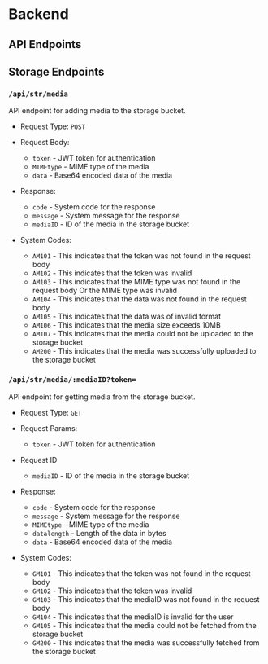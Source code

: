 # Backend

## API Endpoints

## Storage Endpoints

### `/api/str/media`

API endpoint for adding media to the storage bucket.

- Request Type: `POST`

- Request Body: 
    - `token` - JWT token for authentication
    - `MIMEtype` - MIME type of the media
    - `data` - Base64 encoded data of the media

- Response:
    - `code` - System code for the response
    - `message` - System message for the response
    - `mediaID` - ID of the media in the storage bucket

- System Codes:
    - `AM101` - This indicates that the token was not found in the request body
    - `AM102` - This indicates that the token was invalid
    - `AM103` - This indicates that the MIME type was not found in the request body Or the MIME type was invalid
    - `AM104` - This indicates that the data was not found in the request body
    - `AM105` - This indicates that the data was of invalid format
    - `AM106` - This indicates that the media size exceeds 10MB
    - `AM107` - This indicates that the media could not be uploaded to the storage bucket
    - `AM200` - This indicates that the media was successfully uploaded to the storage bucket



### `/api/str/media/:mediaID?token=`

API endpoint for getting media from the storage bucket.

- Request Type: `GET`

- Request Params: 
    - `token` - JWT token for authentication
    
- Request ID
    - `mediaID` - ID of the media in the storage bucket

- Response:
    - `code` - System code for the response
    - `message` - System message for the response
    - `MIMEtype` - MIME type of the media
    - `datalength` - Length of the data in bytes
    - `data` - Base64 encoded data of the media

- System Codes:
    - `GM101` - This indicates that the token was not found in the request body
    - `GM102` - This indicates that the token was invalid
    - `GM103` - This indicates that the mediaID was not found in the request body
    - `GM104` - This indicates that the mediaID is invalid for the user
    - `GM105` - This indicates that the media could not be fetched from the storage bucket
    - `GM200` - This indicates that the media was successfully fetched from the storage bucket
